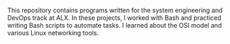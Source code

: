 This repository contains programs written for the system engineering and DevOps track at ALX. In these projects, I worked with Bash and practiced writing Bash scripts to automate tasks. I learned about the OSI model and various Linux networking tools.
